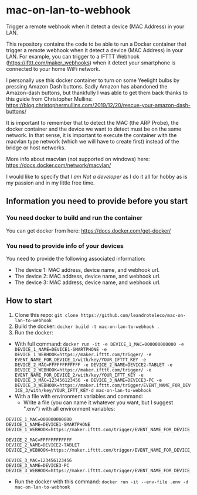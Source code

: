 # mac-on-lan-to-webhook
Trigger a remote webhook when it detect a device (MAC Address) in your LAN.

This repository contains the code to be able to run a Docker container that trigger a remote webhook when it detect a device (MAC Address) in your LAN.
For example, you can trigger to a IFTTT Webhook (https://ifttt.com/maker_webhooks) when it detect your smartphone is connected to your home WiFi network.

I personally use this docker container to turn on some Yeelight bulbs by pressing Amazon Dash buttons. Sadly Amazon has abandoned the Amazon-dash buttons, but thankfully I was able to get them back thanks to this guide from Christopher Mullins: https://blog.christophermullins.com/2019/12/20/rescue-your-amazon-dash-buttons/ 

It is important to remember that to detect the MAC (the ARP Probe), the docker container and the device we want to detect must be on the same network. In that sense, it is important to execute the container with the macvlan type network (which we will have to create first) instead of the bridge or host networks.

More info about macvlan (not supported on windows) here: https://docs.docker.com/network/macvlan/ 

I would like to specify that _I am Not a developer_ as I do it all for hobby as is my passion and in my little free time.

## Information you need to provide before you start ##

### You need docker to build and run the container ###

You can get docker from here: https://docs.docker.com/get-docker/

### You need to provide info of your devices ###

You need to provide the following associated information: 
 - The device 1: MAC address, device name, and webhook url.
 - The device 2: MAC address, device name, and webhook url.
 - The device 3: MAC address, device name, and webhook url.

## How to start ##

1. Clone this repo: `git clone https://github.com/leandroteleco/mac-on-lan-to-webhook`
2. Build the docker: `docker build -t mac-on-lan-to-webhook .`
3. Run the docker:
 - With full command: `docker run -it -e DEVICE_1_MAC=000000000000 -e DEVICE_1_NAME=DEVICE1-SMARTPHONE -e DEVICE_1_WEBHOOK=https://maker.ifttt.com/trigger/ -e EVENT_NAME_FOR_DEVICE_1/with/key/YOUR_IFTTT_KEY -e DEVICE_2_MAC=FFFFFFFFFFFF -e DEVICE_2_NAME=DEVICE2-TABLET -e DEVICE_2_WEBHOOK=https://maker.ifttt.com/trigger/ -e EVENT_NAME_FOR_DEVICE_2/with/key/YOUR_IFTT_KEY -e DEVICE_3_MAC=123456123456 -e DEVICE_3_NAME=DEVICE3-PC -e DEVICE_3_WEBHOOK=https://maker.ifttt.com/trigger/EVENT_NAME_FOR_DEVICE_3/with/key/YOUR_IFTT_KEY-d mac-on-lan-to-webhook`
 - With a file with environment variables and command:
   - Write a file (you can name it whatever you want, but I suggest ".env") with all environment variables:

```
DEVICE_1_MAC=000000000000
DEVICE_1_NAME=DEVICE1-SMARTPHONE
DEVICE_1_WEBHOOK=https://maker.ifttt.com/trigger/EVENT_NAME_FOR_DEVICE_1/with/key/YOUR_IFTTT_KEY

DEVICE_2_MAC=FFFFFFFFFFFF
DEVICE_2_NAME=DEVICE2-TABLET
DEVICE_2_WEBHOOK=https://maker.ifttt.com/trigger/EVENT_NAME_FOR_DEVICE_2/with/key/YOUR_IFTT_KEY

DEVICE_3_MAC=123456123456
DEVICE_3_NAME=DEVICE3-PC
DEVICE_3_WEBHOOK=https://maker.ifttt.com/trigger/EVENT_NAME_FOR_DEVICE_3/with/key/YOUR_IFTT_KEY
```

   - Run the docker with this command: `docker run -it --env-file .env -d mac-on-lan-to-webhook`
